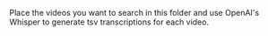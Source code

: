 Place the videos you want to search in this folder and use OpenAI's Whisper to generate tsv transcriptions for each video.
